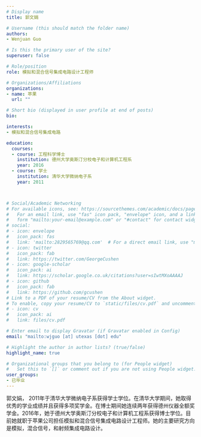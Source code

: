```yaml
---
# Display name
title: 郭文娟

# Username (this should match the folder name)
authors:
- Wenjuan Guo

# Is this the primary user of the site?
superuser: false

# Role/position
role: 模拟和混合信号集成电路设计工程师

# Organizations/Affiliations
organizations:
- name: 苹果
  url: ""

# Short bio (displayed in user profile at end of posts)
bio:

interests:
- 模拟和混合信号集成电路

education:
  courses:
  - course: 工程科学博士
    institution: 德州大学奥斯汀分校电子和计算机工程系
    year: 2016
  - course: 学士
    institution: 清华大学微纳电子系
    year: 2011



# Social/Academic Networking
# For available icons, see: https://sourcethemes.com/academic/docs/page-builder/#icons
#   For an email link, use "fas" icon pack, "envelope" icon, and a link in the
#   form "mailto:your-email@example.com" or "#contact" for contact widget.
# social:
# - icon: envelope
#   icon_pack: fas
#   link: 'mailto:2829565769@qq.com'  # For a direct email link, use "mailto:test@example.org".
# - icon: twitter
#   icon_pack: fab
#   link: https://twitter.com/GeorgeCushen
# - icon: google-scholar
#   icon_pack: ai
#   link: https://scholar.google.co.uk/citations?user=sIwtMXoAAAAJ
# - icon: github
#   icon_pack: fab
#   link: https://github.com/gcushen
# Link to a PDF of your resume/CV from the About widget.
# To enable, copy your resume/CV to `static/files/cv.pdf` and uncomment the lines below.
# - icon: cv
#   icon_pack: ai
#   link: files/cv.pdf

# Enter email to display Gravatar (if Gravatar enabled in Config)
email: "mailto:wjguo [at] utexas [dot] edu"

# Highlight the author in author lists? (true/false)
highlight_name: true

# Organizational groups that you belong to (for People widget)
#   Set this to `[]` or comment out if you are not using People widget.
user_groups:
- 已毕业
---
```


郭文娟， 2011年于清华大学微纳电子系获得学士学位。在清华大学期间，她取得优秀的学业成绩并且获得多项奖学金。在博士期间她连续两年获得德州仪器全额奖学金。2016年，她于德州大学奥斯汀分校电子和计算机工程系获得博士学位。目前她就职于苹果公司担任模拟和混合信号集成电路设计工程师。她的主要研究方向是模拟，混合信号，和射频集成电路设计。